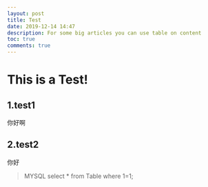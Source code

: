 ```yaml
---
layout: post
title: Test
date: 2019-12-14 14:47
description: For some big articles you can use table on content
toc: true
comments: true
---
```


# This is a Test!

## 1.test1

你好啊

## 2.test2

你好

>MYSQL
select * from Table where 1=1;